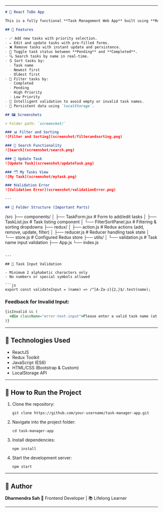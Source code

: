 
---

```markdown
# 📝 React ToDo App

This is a fully functional **Task Management Web App** built using **ReactJS** and **Redux**. It enables users to add, update, delete, search, filter, and sort tasks with persistent data saved in **localStorage**. This app also includes real-time input validation and dynamic dropdown actions.

## 🚀 Features

- ✅ Add new tasks with priority selection.
- ✏️ Edit and update tasks with pre-filled forms.
- ❌ Remove tasks with instant update and persistence.
- 🔄 Toggle task status between **Pending** and **Completed**.
- 🔍 Search tasks by name in real-time.
- 🔃 Sort tasks by:
  - Task name
  - Newest first
  - Oldest first
- 📂 Filter tasks by:
  - Completed
  - Pending
  - High Priority
  - Low Priority
- 🧠 Intelligent validation to avoid empty or invalid task names.
- 💾 Persistent data using `localStorage`.

## 🖼️ Screenshots

> Folder path: `screenshot/`

### 📊 Filter and Sorting
![Filter and Sorting](screenshot/filterandsorting.png)

### 🔎 Search Functionality
![Search](screenshot/search.png)

### 🔁 Update Task
![Update Task](screenshot/updateTask.png)

### 🗂️ My Tasks View
![My Task](screenshot/mytask.png)

### ❗Validation Error
![Validation Error](screenshot/validationError.png)

---

## 📁 Folder Structure (Important Parts)

```

/src
├── components/
│   ├── TaskForm.jsx         # Form to add/edit tasks
│   ├── TaskList.jsx         # Task listing component
│   └── FilterSortPanel.jsx  # Filtering & sorting dropdowns
├── redux/
│   ├── action.js            # Redux actions (add, remove, update, filter)
│   ├── reducer.js           # Reducer handling task state
│   └── store.js             # Configured Redux store
├── utils/
│   └── validation.js        # Task name input validation
├── App.js
└── index.js

````

---

## 🧪 Task Input Validation

- Minimum 2 alphabetic characters only
- No numbers or special symbols allowed

```js
export const validateInput = (name) => /^[A-Za-z]{2,}$/.test(name);
````

### Feedback for Invalid Input:

```jsx
{isInvalid && (
  <div className="error-text-input">Please enter a valid task name (at least 2 alphabetic characters).</div>
)}
```

---

## 🧠 Technologies Used

* ReactJS
* Redux Toolkit
* JavaScript (ES6)
* HTML/CSS (Bootstrap & Custom)
* LocalStorage API

---

## 📌 How to Run the Project

1. Clone the repository:

   ```
   git clone https://github.com/your-username/task-manager-app.git
   ```
2. Navigate into the project folder:

   ```
   cd task-manager-app
   ```
3. Install dependencies:

   ```
   npm install
   ```
4. Start the development server:

   ```
   npm start
   ```

---

## 📧 Author

**Dharmendra Sah**
🚀 Frontend Developer | 📚 Lifelong Learner

---